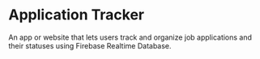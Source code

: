 # Application Tracker
An app or website that lets users track and organize job applications and their statuses using Firebase Realtime Database. 

